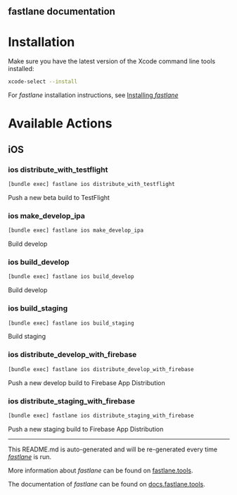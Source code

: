 fastlane documentation
----

# Installation

Make sure you have the latest version of the Xcode command line tools installed:

```sh
xcode-select --install
```

For _fastlane_ installation instructions, see [Installing _fastlane_](https://docs.fastlane.tools/#installing-fastlane)

# Available Actions

## iOS

### ios distribute_with_testflight

```sh
[bundle exec] fastlane ios distribute_with_testflight
```

Push a new beta build to TestFlight

### ios make_develop_ipa

```sh
[bundle exec] fastlane ios make_develop_ipa
```

Build develop

### ios build_develop

```sh
[bundle exec] fastlane ios build_develop
```

Build develop

### ios build_staging

```sh
[bundle exec] fastlane ios build_staging
```

Build staging

### ios distribute_develop_with_firebase

```sh
[bundle exec] fastlane ios distribute_develop_with_firebase
```

Push a new develop build to Firebase App Distribution

### ios distribute_staging_with_firebase

```sh
[bundle exec] fastlane ios distribute_staging_with_firebase
```

Push a new staging build to Firebase App Distribution

----

This README.md is auto-generated and will be re-generated every time [_fastlane_](https://fastlane.tools) is run.

More information about _fastlane_ can be found on [fastlane.tools](https://fastlane.tools).

The documentation of _fastlane_ can be found on [docs.fastlane.tools](https://docs.fastlane.tools).
